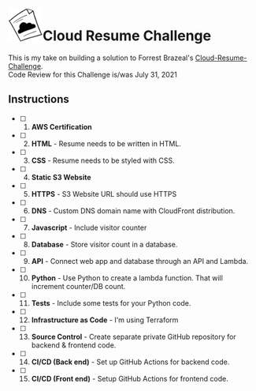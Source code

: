 <img src="logo.png" align="left" alt="drawing" width="70"/>

# Cloud Resume Challenge  


This is my take on building a solution to Forrest Brazeal's [Cloud-Resume-Challenge](https://cloudresumechallenge.dev/instructions/).  
Code Review for this Challenge is/was July 31, 2021 

## Instructions 

- [ ] 1. **AWS Certification**  
- [ ] 2. **HTML** - Resume needs to be written in HTML.  
- [ ] 3. **CSS** - Resume needs to be styled with CSS.  
- [ ] 4. **Static S3 Website**  
- [ ] 5. **HTTPS** - S3 Website URL should use HTTPS  
- [ ] 6. **DNS** - Custom DNS domain name with CloudFront distribution.  
- [ ] 7.  **Javascript** - Include visitor counter  
- [ ] 8.  **Database** - Store visitor count in a database.  
- [ ] 9. **API** - Connect web app and database through an API and Lambda.  
- [ ] 10. **Python** - Use Python to create a lambda function. That will increment counter/DB count.  
- [ ] 11. **Tests** - Include some tests for your Python code.  
- [ ] 12. **Infrastructure as Code** - I'm using Terraform  
- [ ] 13. **Source Control** - Create separate private GitHub repository for backend & frontend code.  
- [ ] 14. **CI/CD (Back end)** - Set up GitHub Actions for backend code.  
- [ ] 15. **CI/CD (Front end)** - Setup GitHub Actions for frontend code. 
